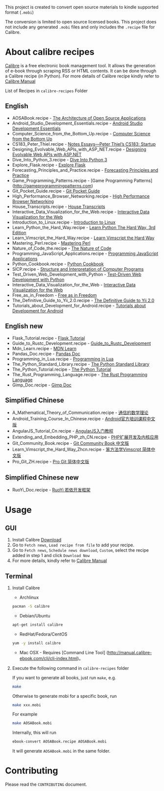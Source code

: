 This project is created to convert open source materials to kindle supported format (`.mobi`)

The conversion is limited to open source licensed books. This project does not include any generated `.mobi` files and only includes the `.recipe` file for Calibre.

# About calibre recipes

[Calibre](http://calibre-ebook.com/) is a free electronic book management tool. It allows the generation of e-book through scraping RSS or HTML contents. It can be done through a Calibre recipe (in Python). For more details of Calibre recipe kindly refer to [Calibre Manual](http://manual.calibre-ebook.com/news.html)

List of Recipes in `calibre-recipes` Folder

## English

+ AOSABook.recipe - [The Architecture of Open Source Applications](http://www.aosabook.org/en/index.html)
+ Android_Studio_Development_Essentials.recipe - [Android Studio Development Essentials](http://www.techotopia.com/index.php/Android_Studio_Development_Essentials)
+ Computer_Science_from_the_Bottom_Up.recipe - [Computer Science from the Bottom Up](http://www.bottomupcs.com/index.html)
+ CS183_Peter_Thiel.recipe - [Notes Essays—Peter Thiel’s CS183: Startup](http://blakemasters.com/peter-thiels-cs183-startup)
+ Designing_Evolvable_Web_APIs_with_ASP_NET.recipe - [Designing Evolvable Web APIs with ASP.NET](http://chimera.labs.oreilly.com/books/1234000001708)
+ Dive_Into_Python_3.recipe - [Dive Into Python 3](http://www.diveintopython3.net/)
+ Explore_Flask.recipe - [Explore Flask](http://exploreflask.com/)
+ Forecasting_Principles_and_Practice.recipe - [Forecasting Principles and Practice](http://otexts.com/fpp/)
+ Game_Programming_Patterns.recipe - [Game Programming Patterns] (http://gameprogrammingpatterns.com)
+ Git_Pocket_Guide.recipe - [Git Pocket Guide](http://chimera.labs.oreilly.com/books/1230000000561)
+ High_Performance_Browser_Networking.recipe - [High Performance Browser Networking](http://chimera.labs.oreilly.com/books/1230000000545/index.html)
+ House_Transcripts.recipe - [House Transcripts](http://clinic-duty.livejournal.com/12225.html)
+ Interactive_Data_Visualization_for_the_Web.recipe - [Interactive Data Visualization for the Web](http://chimera.labs.oreilly.com/books/1230000000345)
+ Introduction_to_Linux.recipe - [Introduction to Linux](http://tldp.org/LDP/intro-linux/html/)
+ Learn_Python_the_Hard_Way.recipe - [Learn Python The Hard Way, 3rd Edition](http://learnpythonthehardway.org/book/)
+ Learn_Vimscript_the_Hard_Way.recipe - [Learn Vimscript the Hard Way](http://learnvimscriptthehardway.stevelosh.com/)
+ Mastering_Perl.recipe - [Mastering Perl](http://chimera.labs.oreilly.com/books/1234000001527)
+ Nature_of_Code_the.recipe - [The Nature of Code](http://natureofcode.com/book/)
+ Programming_JavaScript_Applications.recipe - [Programming JavaScript Applications](http://chimera.labs.oreilly.com/books/1234000000262)
+ Python_Cookbook.recipe - [Python Cookbook](http://chimera.labs.oreilly.com/books/1230000000393)
+ SICP.recipe - [Structure and Interpretation of Computer Programs](http://mitpress.mit.edu/sicp/full-text/book/book.html)
+ Test_Driven_Web_Development_with_Python - [Test-Driven Web Development with Python](http://chimera.labs.oreilly.com/books/1234000000754)
+ Interactive_Data_Visualization_for_the_Web - [Interactive Data Visualization for the Web](http://chimera.labs.oreilly.com/books/1230000000345)
+ Free_as_in_Freedom - [Free as in Freedom](http://www.oreilly.com/openbook/freedom)
+ The_Definitive_Guide_to_Yii_2.0.recipe - [The Definitive Guide to Yii 2.0](http://www.yiiframework.com/doc-2.0/guide-index.html)
+ Tutorials_about_Development_for_Android.recipe - [Tutorials about Development for Android](http://www.vogella.com/tutorials/android.html)

## English new
+ Flask_Tutorial.recipe - [Flask Tutorial](https://flask.palletsprojects.com/en/2.2.x/)
+ Guide_to_Rustc_Development.recipe - [Guide_to_Rustc_Development](https://rustc-dev-guide.rust-lang.org/about-this-guide.html)
+ Mdn_Learn.recipe - [MDN Learn](https://developer.mozilla.org/en-US/docs/Learn)
+ Pandas_Doc.recipe - [Pandas Doc](http://pandas.pydata.org/pandas-docs/stable/user_guide/index.html)
+ Programming_in_Lua.recipe - [Programming in Lua](http://www.lua.org/pil/contents.html)
+ The_Python_Standard_Library.recipe - [The Python Standard Library](https://docs.python.org/3/library/index.html)
+ The_Python_Tutorial.recipe - [The Python Tutorial](https://docs.python.org/3/tutorial/index.html)
+ The_Rust_Programming_Language.recipe - [The Rust Programming Language](https://doc.rust-lang.org/book/)
+ Gimp_Doc.recipe - [Gimp Doc](https://docs.gimp.org/2.10/en/)


## Simplified Chinese

+ A_Mathematical_Theory_of_Communication.recipe - [通信的数学理论](http://www.ituring.com.cn/minibook/611)
+ Android_Training_Course_In_Chinese.recipe - [Android官方培训课程中文版](http://hukai.me/android-training-course-in-chinese/)
+ AngularJS_Tutorial_Cn.recipe - [AngularJS入门教程](http://www.ituring.com.cn/minibook/303)
+ Extending_and_Embedding_PHP_zh_CN.recipe - [PHP扩展开发及内核应用](https://github.com/walu/phpbook/blob/master/index.md)
+ Git_Community_Book.recipe - [Git Community Book 中文版](http://gitbook.liuhui998.com/)
+ Learn_Vimscript_the_Hard_Way_Zhcn.recipe - [笨方法学Vimscrpt 简体中文版](http://learnvimscriptthehardway.onefloweroneworld.com/)
+ Pro_Git_ZH.recipe - [Pro Git 简体中文版](http://iissnan.com/progit/)

## Simplified Chinese new

+ RuoYi_Doc.recipe - [RuoYi 若依开发框架](http://doc.ruoyi.vip/)


# Usage

## GUI

1. Install Calibre [Download](http://calibre-ebook.com/download)
2. Go to `Fetch news`, `Load recipe from file` to add your recipe.
3. Go to `Fetch news`, `Schedule news download`, `Custom`, select the recipe added in step 1 and click `Download Now`
4. For more details, kindly refer to [Calibre Manual](http://manual.calibre-ebook.com/news.html)

## Terminal

1. Install Calibre

   * Archlinux

   ```bash
   pacman -S calibre
   ```

   * Debian/Ubuntu

   ```bash
   apt-get install calibre
   ```

   * RedHat/Fedora/CentOS

   ```bash
   yum -y install calibre
   ```

   * Mac OSX - Requires [Command Line Tool] (http://manual.calibre-ebook.com/cli/cli-index.html)。

2. Execute the following command in `calibre-recipes` folder

   If you want to generate all books, just run `make`, e.g.

   ```bash
   make
   ```

   Otherwise to generate mobi for a specific book, run

   ```bash
   make xxx.mobi
   ```

   For example

   ```bash
   make AOSABook.mobi
   ```

   Internally, this will run

   ```bash
   ebook-convert AOSABook.recipe AOSABook.mobi
   ```

   It will generate `AOSABook.mobi` in the same folder.

# Contributing

Please read the `CONTRIBUTING` document.
